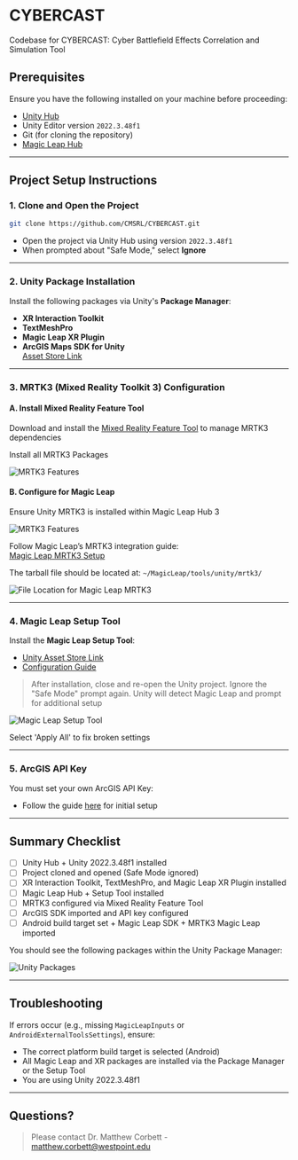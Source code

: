 # CYBERCAST
Codebase for CYBERCAST: Cyber Battlefield Effects Correlation and Simulation Tool

## Prerequisites

Ensure you have the following installed on your machine before proceeding:

- [Unity Hub](https://unity.com/download)
- Unity Editor version `2022.3.48f1`
- Git (for cloning the repository)
- [Magic Leap Hub](https://developer-docs.magicleap.cloud/docs/guides/getting-started/install-the-tools/#install-magic-leap-hub)

---

## Project Setup Instructions

### 1. Clone and Open the Project
```bash
git clone https://github.com/CMSRL/CYBERCAST.git
```

- Open the project via Unity Hub using version `2022.3.48f1`
- When prompted about "Safe Mode," select **Ignore**

---

### 2. Unity Package Installation

Install the following packages via Unity's **Package Manager**:

- **XR Interaction Toolkit**
- **TextMeshPro**
- **Magic Leap XR Plugin**
- **ArcGIS Maps SDK for Unity**  
  [Asset Store Link](https://assetstore.unity.com/packages/tools/integration/arcgis-maps-sdk-for-unity-258537)

---

### 3. MRTK3 (Mixed Reality Toolkit 3) Configuration

#### A. Install Mixed Reality Feature Tool
Download and install the [Mixed Reality Feature Tool](https://learn.microsoft.com/en-us/windows/mixed-reality/develop/unity/welcome-to-mr-feature-tool) to manage MRTK3 dependencies

Install all MRTK3 Packages

![MRTK3 Features](readme-images/mrft-features.png)

#### B. Configure for Magic Leap

Ensure Unity MRTK3 is installed within Magic Leap Hub 3

![MRTK3 Features](readme-images/magicleap-mrtk3.png)

Follow Magic Leap’s MRTK3 integration guide:  
[Magic Leap MRTK3 Setup](https://developer-docs.magicleap.cloud/docs/guides/third-party/mrtk3/mrtk3-setup/)

The tarball file should be located at: `~/MagicLeap/tools/unity/mrtk3/`

![File Location for Magic Leap MRTK3](readme-images/mrtk3-ml.png)

---

### 4. Magic Leap Setup Tool

Install the **Magic Leap Setup Tool**:

- [Unity Asset Store Link](https://assetstore.unity.com/packages/tools/integration/magic-leap-setup-tool-194780)  
- [Configuration Guide](https://developer-docs.magicleap.cloud/docs/guides/unity/getting-started/configure-unity-settings/)

> After installation, close and re-open the Unity project. Ignore the "Safe Mode" prompt again. Unity will detect Magic Leap and prompt for additional setup

![Magic Leap Setup Tool](readme-images/magicleap-setup-tool-unity.png)

Select 'Apply All' to fix broken settings

---

### 5. ArcGIS API Key

You must set your own ArcGIS API Key:
- Follow the guide [here](https://developers.arcgis.com/unity/install-and-set-up/) for initial setup

---

## Summary Checklist

- [ ] Unity Hub + Unity 2022.3.48f1 installed
- [ ] Project cloned and opened (Safe Mode ignored)
- [ ] XR Interaction Toolkit, TextMeshPro, and Magic Leap XR Plugin installed
- [ ] Magic Leap Hub + Setup Tool installed
- [ ] MRTK3 configured via Mixed Reality Feature Tool
- [ ] ArcGIS SDK imported and API key configured
- [ ] Android build target set + Magic Leap SDK + MRTK3 Magic Leap imported

You should see the following packages within the Unity Package Manager:

![Unity Packages](readme-images/final-package-list.png)

---

## Troubleshooting

If errors occur (e.g., missing `MagicLeapInputs` or `AndroidExternalToolsSettings`), ensure:
- The correct platform build target is selected (Android)
- All Magic Leap and XR packages are installed via the Package Manager or the Setup Tool
- You are using Unity 2022.3.48f1

---

## Questions?

> Please contact Dr. Matthew Corbett - matthew.corbett@westpoint.edu
